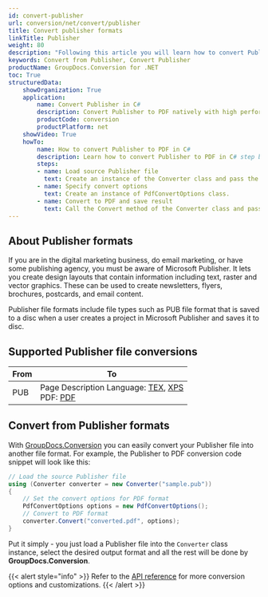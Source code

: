 ```yaml
---
id: convert-publisher
url: conversion/net/convert/publisher
title: Convert publisher formats
linkTitle: Publisher
weight: 80
description: "Following this article you will learn how to convert Publisher formats to other formats with a couple of C# code lines and GroupDocs.Conversion for .NET."
keywords: Convert from Publisher, Convert Publisher
productName: GroupDocs.Conversion for .NET
toc: True
structuredData:
    showOrganization: True
    application:    
        name: Convert Publisher in C#    
        description: Convert Publisher to PDF natively with high performance using C# language and GroupDocs.Conversion for .NET APIs
        productCode: conversion
        productPlatform: net 
    showVideo: True
    howTo:
        name: How to convert Publisher to PDF in C# 
        description: Learn how to convert Publisher to PDF in C# step by step
        steps:
        - name: Load source Publisher file 
          text: Create an instance of the Converter class and pass the source Publisher file path as a constructor parameter. You may specify absolute or relative file paths as per your requirements. 
        - name: Specify convert options 
          text: Create an instance of PdfConvertOptions class.
        - name: Convert to PDF and save result 
          text: Call the Convert method of the Converter class and pass the filename for the converted PDF file and the PdfConvertOptions object from the previous step as parameters.
---
```


## About Publisher formats

If you are in the digital marketing business, do email marketing, or have some publishing agency, you must be aware of Microsoft Publisher. It lets you create design layouts that contain information including text, raster and vector graphics. These can be used to create newsletters, flyers, brochures, postcards, and email content.

Publisher file formats include file types such as PUB file format that is saved to a disc when a user creates a project in Microsoft Publisher and saves it to disc.

## Supported Publisher file conversions

| From | To |
| --- | --- |
| PUB | Page Description Language: [TEX](https://docs.fileformat.com/page-description-language/tex/), [XPS](https://docs.fileformat.com/page-description-language/xps/)<br/> PDF: [PDF](https://docs.fileformat.com/view/pdf/)<br/>  |

## Convert from Publisher formats

With [GroupDocs.Conversion](https://products.groupdocs.com/conversion/net) you can easily convert your Publisher file into another file format. For example, the Publisher to PDF conversion code snippet will look like this:

```csharp
// Load the source Publisher file
using (Converter converter = new Converter("sample.pub"))
{
    // Set the convert options for PDF format
    PdfConvertOptions options = new PdfConvertOptions();
    // Convert to PDF format
    converter.Convert("converted.pdf", options);
}
```

Put it simply - you just load a Publisher file into the `Converter` class instance, select the desired output format and all the rest will be done by **GroupDocs.Conversion**.  

{{< alert style="info" >}}
Refer to the [API reference](https://reference.groupdocs.com/conversion/net/groupdocs.conversion.options.convert) for more conversion options and customizations.
{{< /alert >}}

